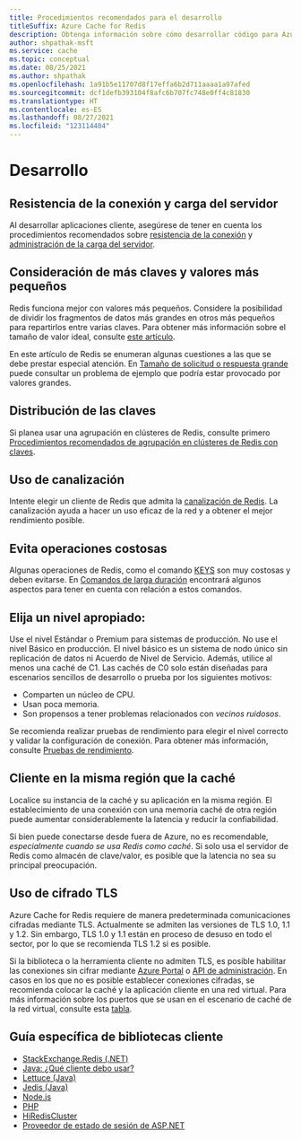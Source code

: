 ```yaml
---
title: Procedimientos recomendados para el desarrollo
titleSuffix: Azure Cache for Redis
description: Obtenga información sobre cómo desarrollar código para Azure Cache for Redis.
author: shpathak-msft
ms.service: cache
ms.topic: conceptual
ms.date: 08/25/2021
ms.author: shpathak
ms.openlocfilehash: 1a91b5e11707d8f17effa6b2d711aaaa1a97afed
ms.sourcegitcommit: dcf1defb393104f8afc6b707fc748e0ff4c81830
ms.translationtype: HT
ms.contentlocale: es-ES
ms.lasthandoff: 08/27/2021
ms.locfileid: "123114404"
---
```

# <a name="development"></a>Desarrollo

## <a name="connection-resilience-and-server-load"></a>Resistencia de la conexión y carga del servidor

Al desarrollar aplicaciones cliente, asegúrese de tener en cuenta los procedimientos recomendados sobre [resistencia de la conexión](cache-best-practices-connection.md) y [administración de la carga del servidor](cache-best-practices-server-load.md).

## <a name="consider-more-keys-and-smaller-values"></a>Consideración de más claves y valores más pequeños

Redis funciona mejor con valores más pequeños. Considere la posibilidad de dividir los fragmentos de datos más grandes en otros más pequeños para repartirlos entre varias claves. Para obtener más información sobre el tamaño de valor ideal, consulte [este artículo](https://stackoverflow.com/questions/55517224/what-is-the-ideal-value-size-range-for-redis-is-100kb-too-large/).

En este artículo de Redis se enumeran algunas cuestiones a las que se debe prestar especial atención. En [Tamaño de solicitud o respuesta grande](cache-troubleshoot-client.md#large-request-or-response-size) puede consultar un problema de ejemplo que podría estar provocado por valores grandes.

## <a name="key-distribution"></a>Distribución de las claves

Si planea usar una agrupación en clústeres de Redis, consulte primero [Procedimientos recomendados de agrupación en clústeres de Redis con claves](https://redislabs.com/blog/redis-clustering-best-practices-with-keys/).

## <a name="use-pipelining"></a>Uso de canalización

Intente elegir un cliente de Redis que admita la [canalización de Redis](https://redis.io/topics/pipelining). La canalización ayuda a hacer un uso eficaz de la red y a obtener el mejor rendimiento posible.

## <a name="avoid-expensive-operations"></a>Evita operaciones costosas

Algunas operaciones de Redis, como el comando [KEYS](https://redis.io/commands/keys) son muy costosas y deben evitarse. En [Comandos de larga duración](cache-troubleshoot-server.md#long-running-commands) encontrará algunos aspectos para tener en cuenta con relación a estos comandos.

## <a name="choose-an-appropriate-tier"></a>Elija un nivel apropiado:
Use el nivel Estándar o Premium para sistemas de producción.  No use el nivel Básico en producción. El nivel básico es un sistema de nodo único sin replicación de datos ni Acuerdo de Nivel de Servicio. Además, utilice al menos una caché de C1. Las cachés de C0 solo están diseñadas para escenarios sencillos de desarrollo o prueba por los siguientes motivos:

- Comparten un núcleo de CPU.
- Usan poca memoria.
- Son propensos a tener problemas relacionados con *vecinos ruidosos*.

Se recomienda realizar pruebas de rendimiento para elegir el nivel correcto y validar la configuración de conexión. Para obtener más información, consulte [Pruebas de rendimiento](cache-best-practices-performance.md).

## <a name="client-in-same-region-as-cache"></a>Cliente en la misma región que la caché

Localice su instancia de la caché y su aplicación en la misma región. El establecimiento de una conexión con una memoria caché de otra región puede aumentar considerablemente la latencia y reducir la confiabilidad.  

Si bien puede conectarse desde fuera de Azure, no es recomendable, *especialmente cuando se usa Redis como caché*.  Si solo usa el servidor de Redis como almacén de clave/valor, es posible que la latencia no sea su principal preocupación.

## <a name="use-tls-encryption"></a>Uso de cifrado TLS

Azure Cache for Redis requiere de manera predeterminada comunicaciones cifradas mediante TLS. Actualmente se admiten las versiones de TLS 1.0, 1.1 y 1.2. Sin embargo, TLS 1.0 y 1.1 están en proceso de desuso en todo el sector, por lo que se recomienda TLS 1.2 si es posible.

Si la biblioteca o la herramienta cliente no admiten TLS, es posible habilitar las conexiones sin cifrar mediante [Azure Portal](cache-configure.md#access-ports) o [API de administración](/rest/api/redis/redis/update). En casos en los que no es posible establecer conexiones cifradas, se recomienda colocar la caché y la aplicación cliente en una red virtual. Para más información sobre los puertos que se usan en el escenario de caché de la red virtual, consulte esta [tabla](cache-how-to-premium-vnet.md#outbound-port-requirements).

## <a name="client-library-specific-guidance"></a>Guía específica de bibliotecas cliente

* [StackExchange.Redis (.NET)](https://gist.github.com/JonCole/925630df72be1351b21440625ff2671f#file-redis-bestpractices-stackexchange-redis-md)
* [Java: ¿Qué cliente debo usar?](https://gist.github.com/warrenzhu25/1beb02a09b6afd41dff2c27c53918ce7#file-azure-redis-java-best-practices-md)
* [Lettuce (Java)](https://github.com/Azure/AzureCacheForRedis/blob/main/Lettuce%20Best%20Practices.md)
* [Jedis (Java)](https://gist.github.com/JonCole/925630df72be1351b21440625ff2671f#file-redis-bestpractices-java-jedis-md)
* [Node.js](https://gist.github.com/JonCole/925630df72be1351b21440625ff2671f#file-redis-bestpractices-node-js-md)
* [PHP](https://gist.github.com/JonCole/925630df72be1351b21440625ff2671f#file-redis-bestpractices-php-md)
* [HiRedisCluster](https://github.com/Azure/AzureCacheForRedis/blob/main/HiRedisCluster%20Best%20Practices.md)
* [Proveedor de estado de sesión de ASP.NET](https://gist.github.com/JonCole/925630df72be1351b21440625ff2671f#file-redis-bestpractices-session-state-provider-md)
